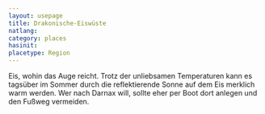 ```yaml
---
layout: usepage
title: Drakonische-Eiswüste
natlang:
category: places
hasinit:
placetype: Region
---
```


Eis, wohin das Auge reicht. Trotz der unliebsamen Temperaturen kann es tagsüber im Sommer durch die reflektierende Sonne
auf dem Eis merklich warm werden. Wer nach Darnax will, sollte eher per Boot dort anlegen und den Fußweg vermeiden.